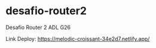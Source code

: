 # desafio-router2
Desafio Router 2 ADL G26

Link Deploy: https://melodic-croissant-34e2d7.netlify.app/
